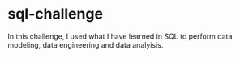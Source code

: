 # sql-challenge

In this challenge, I used what I have learned in SQL to perform data modeling, data engineering and data analyisis.
